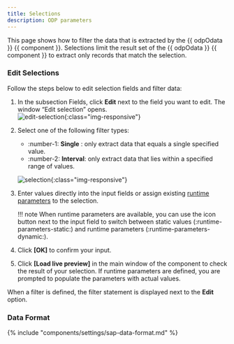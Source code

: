 ```yaml
---
title: Selections
description: ODP parameters
---
```


This page shows how to filter the data that is extracted by the {{ odpOdata }} {{ component }}.
Selections limit the result set of the {{ odpOdata }} {{ component }} to extract only records that match the selection.

### Edit Selections

Follow the steps below to edit selection fields and filter data:

1. In the subsection Fields, click **Edit** next to the field you want to edit. The window “Edit selection” opens.<br>
![edit-selection](../../assets/images/documentation/components/odp-odata/edit-selection.png){:class="img-responsive"}	
2. Select one of the following filter types:
	- :number-1: **Single** : only extract data that equals a single specified value.
	- :number-2: **Interval**: only extract data that lies within a specified range of values.
	
	![selection](../../assets/images/documentation/components/odp-odata/selection.png){:class="img-responsive"}	
	
3. Enter values directly into the input fields or assign existing [runtime parameters](edit-runtime-parameters.md) to the selection.

	!!! note
		When runtime parameters are available, you can use the icon button next to the input field to switch between static values (:runtime-parameters-static:) and runtime parameters (:runtime-parameters-dynamic:).

4. Click **[OK]** to confirm your input.
5. Click **[Load live preview]** in the main window of the component to check the result of your selection. 
If runtime parameters are defined, you are prompted to populate the parameters with actual values.

When a filter is defined, the filter statement is displayed next to the **Edit** option.

### Data Format

{% include "components/settings/sap-data-format.md"  %}
